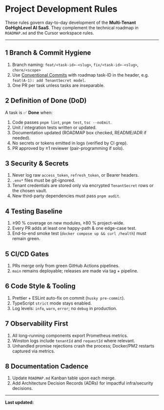 # Project Development Rules

These rules govern day-to-day development of the **Multi-Tenant GoHighLevel AI SaaS**.  They complement the technical roadmap in `ROADMAP.md` and the Cursor workspace rules.

---
## 1  Branch & Commit Hygiene
1. Branch naming: `feat/<task-id>-<slug>`, `fix/<task-id>-<slug>`, `chore/<scope>`
2. Use [Conventional Commits](https://www.conventionalcommits.org) with roadmap task-ID in the header, e.g.  
   `feat(A-1): add TenantSecret model`.
3. One PR per task unless tasks are inseparable.

## 2  Definition of Done (DoD)
A task is ✅ **Done** when:
1. Code passes `pnpm lint`, `pnpm test`, `tsc --noEmit`.
2. Unit / integration tests written or updated.
3. Documentation updated (ROADMAP box checked, README/ADR if needed).
4. No secrets or tokens emitted in logs (verified by CI grep).
5. PR approved by ≥1 reviewer (pair-programming if solo).

## 3  Security & Secrets
1. Never log raw `access_token`, `refresh_token`, or Bearer headers.
2. `.env*` files must be git-ignored.
3. Tenant credentials are stored only via encrypted `TenantSecret` rows or the chosen vault.
4. New third-party dependencies must pass `pnpm audit`.

## 4  Testing Baseline
1. ≥90 % coverage on new modules, ≥80 % project-wide.
2. Every PR adds at least one happy-path & one edge-case test.
3. End-to-end smoke test (`docker compose up && curl /health`) must remain green.

## 5  CI/CD Gates
1. PRs merge only from green GitHub Actions pipelines.
2. `main` remains deployable; releases are made via tag + pipeline.

## 6  Code Style & Tooling
1. Prettier + ESLint auto-fix on commit (`husky pre-commit`).
2. TypeScript `strict` mode stays enabled.
3. Log levels: `info`, `warn`, `error`; no `debug` in production.

## 7  Observability First
1. All long-running components export Prometheus metrics.
2. Winston logs include `tenantId` and `requestId` where relevant.
3. Unhandled promise rejections crash the process; Docker/PM2 restarts captured via metrics.

## 8  Documentation Cadence
1. Update `ROADMAP.md` Kanban table upon each merge.
2. Add Architecture Decision Records (ADRs) for impactful infra/security decisions.

---
**Last updated:** <!-- cursor will auto-update timestamp on save --> 